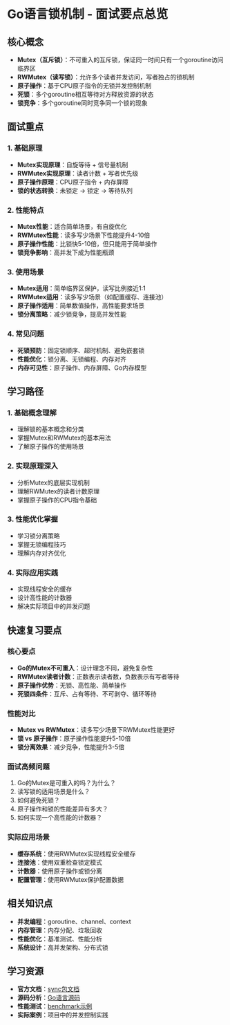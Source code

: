 # Go语言锁机制 - 面试要点总览

## 核心概念

- **Mutex（互斥锁）**：不可重入的互斥锁，保证同一时间只有一个goroutine访问临界区
- **RWMutex（读写锁）**：允许多个读者并发访问，写者独占的锁机制
- **原子操作**：基于CPU原子指令的无锁并发控制机制
- **死锁**：多个goroutine相互等待对方释放资源的状态
- **锁竞争**：多个goroutine同时竞争同一个锁的现象

## 面试重点

### 1. 基础原理
- **Mutex实现原理**：自旋等待 + 信号量机制
- **RWMutex实现原理**：读者计数 + 写者优先级
- **原子操作原理**：CPU原子指令 + 内存屏障
- **锁的状态转换**：未锁定 → 锁定 → 等待队列

### 2. 性能特点
- **Mutex性能**：适合简单场景，有自旋优化
- **RWMutex性能**：读多写少场景下性能提升4-10倍
- **原子操作性能**：比锁快5-10倍，但只能用于简单操作
- **锁竞争影响**：高并发下成为性能瓶颈

### 3. 使用场景
- **Mutex适用**：简单临界区保护，读写比例接近1:1
- **RWMutex适用**：读多写少场景（如配置缓存、连接池）
- **原子操作适用**：简单数值操作，高性能要求场景
- **锁分离策略**：减少锁竞争，提高并发性能

### 4. 常见问题
- **死锁预防**：固定锁顺序、超时机制、避免嵌套锁
- **性能优化**：锁分离、无锁编程、内存对齐
- **内存可见性**：原子操作、内存屏障、Go内存模型

## 学习路径

### 1. 基础概念理解
- 理解锁的基本概念和分类
- 掌握Mutex和RWMutex的基本用法
- 了解原子操作的使用场景

### 2. 实现原理深入
- 分析Mutex的底层实现机制
- 理解RWMutex的读者计数原理
- 掌握原子操作的CPU指令基础

### 3. 性能优化掌握
- 学习锁分离策略
- 掌握无锁编程技巧
- 理解内存对齐优化

### 4. 实际应用实践
- 实现线程安全的缓存
- 设计高性能的计数器
- 解决实际项目中的并发问题

## 快速复习要点

### 核心要点
- **Go的Mutex不可重入**：设计理念不同，避免复杂性
- **RWMutex读者计数**：正数表示读者数，负数表示有写者等待
- **原子操作优势**：无锁、高性能、简单操作
- **死锁四条件**：互斥、占有等待、不可剥夺、循环等待

### 性能对比
- **Mutex vs RWMutex**：读多写少场景下RWMutex性能更好
- **锁 vs 原子操作**：原子操作性能提升5-10倍
- **锁分离效果**：减少竞争，性能提升3-5倍

### 面试高频问题
1. Go的Mutex是可重入的吗？为什么？
2. 读写锁的适用场景是什么？
3. 如何避免死锁？
4. 原子操作和锁的性能差异有多大？
5. 如何实现一个高性能的计数器？

### 实际应用场景
- **缓存系统**：使用RWMutex实现线程安全缓存
- **连接池**：使用双重检查锁定模式
- **计数器**：使用原子操作或锁分离
- **配置管理**：使用RWMutex保护配置数据

## 相关知识点

- **并发编程**：goroutine、channel、context
- **内存管理**：内存分配、垃圾回收
- **性能优化**：基准测试、性能分析
- **系统设计**：高并发架构、分布式锁

## 学习资源

- **官方文档**：[sync包文档](https://golang.org/pkg/sync/)
- **源码分析**：[Go语言源码](https://github.com/golang/go)
- **性能测试**：[benchmark示例](https://golang.org/pkg/testing/#hdr-Benchmarks)
- **实际案例**：项目中的并发控制实践 